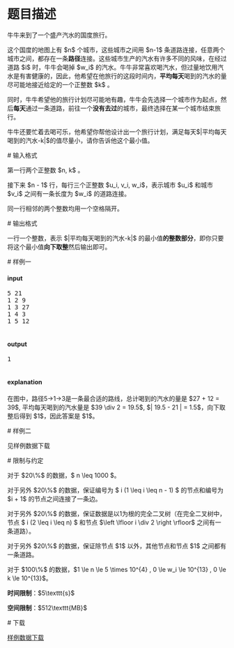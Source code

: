 # 题目描述

<p>牛牛来到了一个盛产汽水的国度旅行。</p>
<p>这个国度的地图上有 $n$ 个城市，这些城市之间用 $n-1$ 条道路连接，任意两个城市之间，都存在一条<strong>路径</strong>连接。这些城市生产的汽水有许多不同的风味，在经过道路 $i$ 时，牛牛会喝掉 $w_i$ 的汽水。牛牛非常喜欢喝汽水，但过量地饮用汽水是有害健康的，因此，他希望在他旅行的这段时间内，<strong>平均每天</strong>喝到的汽水的量尽可能地接近给定的一个正整数 $k$ 。</p>
<p>同时，牛牛希望他的旅行计划尽可能地有趣，牛牛会先选择一个城市作为起点，然后<strong>每天</strong>通过一条道路，前往一个<strong>没有去过</strong>的城市，最终选择在某一个城市结束旅行。</p>
<p>牛牛还要忙着去喝可乐，他希望你帮他设计出一个旅行计划，满足每天$|平均每天喝到的汽水-k|$的值尽量小，请你告诉他这个最小值。</p>
# 输入格式


<p>第一行两个正整数 $n, k$ 。</p>
<p>接下来 $n - 1$ 行，每行三个正整数 $u_i, v_i, w_i$，表示城市 $u_i$ 和城市 $v_i$ 之间有一条长度为 $w_i$ 的道路连接。</p>
<p>同一行相邻的两个整数均用一个空格隔开。</p>
# 输出格式


<p>一行一个整数，表示 $|平均每天喝到的汽水-k|$ 的最小值<strong>的整数部分</strong>，即你只要将这个最小值<strong>向下取整</strong>然后输出即可。</p>
# 样例一


<h4>input</h4>
<pre>5 21
1 2 9
1 3 27
1 4 3
1 5 12

</pre>

<h4>output</h4>
<pre>1

</pre>

<h4>explanation</h4>
<p>在图中，路径5-&gt;1-&gt;3是一条最合适的路线，总计喝到的汽水的量是 $27 + 12 = 39$, 平均每天喝到的汽水量是 $39 \div 2 = 19.5$, $| 19.5 - 21 | = 1.5$，向下取整后得到 $1$，因此答案是 $1$。</p>
# 样例二


<p>见样例数据下载</p>
# 限制与约定


<p>对于 $20\%$ 的数据，$ n \leq 1000 $。</p>
<p>对于另外 $20\%$ 的数据，保证编号为 $ i (1 \leq i \leq n - 1) $ 的节点和编号为 $i + 1$ 的节点之间连接了一条边。</p>
<p>对于另外 $20\%$ 的数据，保证数据是以1为根的完全二叉树（在完全二叉树中，节点 $ i (2 \leq i \leq n) $ 和节点 $\left \lfloor i \div 2 \right \rfloor$ 之间有一条道路）。</p>
<p>对于另外 $20\%$ 的数据，保证除节点 $1$ 以外，其他节点和节点 $1$ 之间都有一条道路。</p>
<p>对于 $100\%$ 的数据，$1 \le n \le 5 \times 10^{4} , 0 \le w_i \le 10^{13} , 0 \le k \le 10^{13}$。</p>
<p><strong>时间限制</strong>：$5\texttt{s}$</p>
<p><strong>空间限制</strong>：$512\texttt{MB}$</p>
# 下载


<p><a href="/download.php?type=problem&amp;id=276">样例数据下载</a></p>
